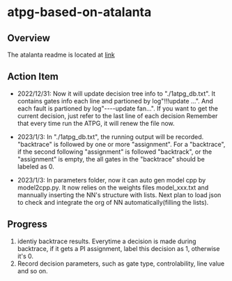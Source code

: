 # atpg-based-on-atalanta

## Overview
The atalanta readme is located at [link](https://github.com/ONQLin/atpg-based-on-atalanta/blob/master/README_atlanta)

## Action Item
- 2022/12/31: Now it will update decision tree info to "./1atpg_db.txt". It contains gates info each line and partioned by log"!!!update ...". And
each fault is partioned by log"----update fan...". If you want to get the current decision, just refer to the last line of each decision
Remember that every time run the ATPG, it will renew the file now.

- 2023/1/3: In "./1atpg_db.txt", the running output will be recorded. "backtrace" is followed by one or more "assignment". For a "backtrace", if the second following "assignment" is followed "backtrack", or the "assignment" is empty, the all gates in the "backtrace" should be labeled as 0.

- 2023/1/3: In parameters folder, now it can auto gen model cpp by model2cpp.py. It now relies on the weights files model_xxx.txt and mannually inserting the NN's structure with lists. Next plan to load json to check and integrate the org of NN automatically(filling the lists).

## Progress
1. identiy backtrace results. Everytime a decision is made during backtrace, if it gets a PI assignment, label this decision as 1, otherwise it's 0.
2. Record decision parameters, such as gate type, controlability, line value and so on.
